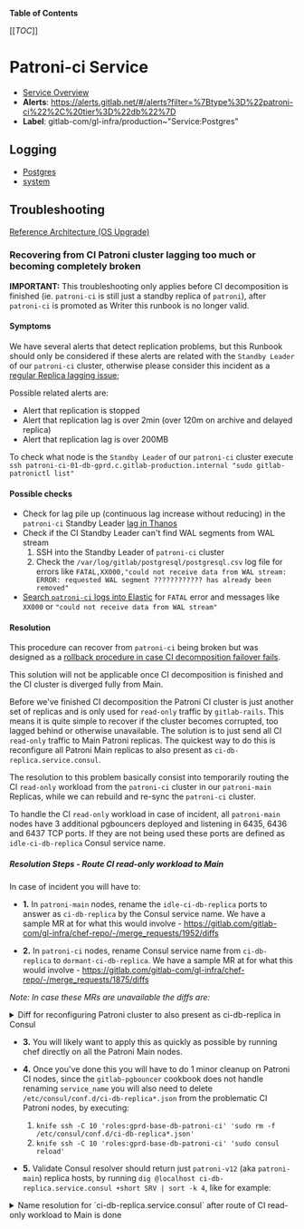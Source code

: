 <!-- MARKER: do not edit this section directly. Edit services/service-catalog.yml then run scripts/generate-docs -->

**Table of Contents**

[[_TOC_]]

# Patroni-ci Service

* [Service Overview](https://dashboards.gitlab.net/d/patroni-ci-main/patroni-ci-overview)
* **Alerts**: <https://alerts.gitlab.net/#/alerts?filter=%7Btype%3D%22patroni-ci%22%2C%20tier%3D%22db%22%7D>
* **Label**: gitlab-com/gl-infra/production~"Service:Postgres"

## Logging

* [Postgres](https://log.gprd.gitlab.net/goto/d0f8993486c9007a69d85e3a08f1ea7c)
* [system](https://log.gprd.gitlab.net/goto/3669d551a595a3a5cf1e9318b74e6c22)

## Troubleshooting 

[Reference Architecture (OS Upgrade)](../patroni/os_upgrade_reference_architecture.md)

### Recovering from CI Patroni cluster lagging too much or becoming completely broken

**IMPORTANT:** This troubleshooting only applies before CI decomposition is finished (ie. `patroni-ci` is still just a standby replica of `patroni`), after `patroni-ci` is promoted as Writer this runbook is no longer valid.

#### Symptoms

We have several alerts that detect replication problems, but this Runbook should only be considered if these alerts are related with the `Standby Leader` of our `patroni-ci` cluster, otherwise please consider this incident as a [regular Replica lagging issue](https://gitlab.com/gitlab-com/runbooks/-/blob/202ea907ce949198cec1b0f901f11a8bfb3acadd/docs/patroni/postgres.md#replication-is-lagging-or-has-stopped);

Possible related alerts are:

- Alert that replication is stopped
- Alert that replication lag is over 2min (over 120m on archive and delayed
replica)
- Alert that replication lag is over 200MB

To check what node is the `Standby Leader` of our `patroni-ci` cluster execute `ssh patroni-ci-01-db-gprd.c.gitlab-production.internal "sudo gitlab-patronictl list"`

#### Possible checks

- Check for lag pile up (continuous lag increase without reducing) in the `patroni-ci` Standby Leader [lag in Thanos](https://thanos.gitlab.net/graph?g0.expr=pg_replication_lag%7Benv%3D%22gprd%22%2C%20type%3D%22patroni-ci%22%7D&g0.tab=0&g0.stacked=0&g0.range_input=2d&g0.max_source_resolution=0s&g0.deduplicate=1&g0.partial_response=0&g0.store_matches=%5B%5D)
- Check if the CI Standby Leader can't find WAL segments from WAL stream
   1. SSH into the Standby Leader of `patroni-ci` cluster
   2. Check the `/var/log/gitlab/postgresql/postgresql.csv` log file for errors like `FATAL,XX000,"could not receive data from WAL stream: ERROR: requested WAL segment ???????????? has already been removed"`
- [Search `patroni-ci` logs into Elastic](https://log.gprd.gitlab.net/goto/54b89750-da38-11ec-aade-19e9974a7229) for `FATAL` error and messages like `XX000` or `"could not receive data from WAL stream"`

#### Resolution

This procedure can recover from `patroni-ci` being broken but was designed as a
[rollback procedure in case CI decomposition failover fails](https://gitlab.com/gitlab-org/gitlab/-/issues/361759). 

This solution will not be applicable once CI decomposition is finished
and the CI cluster is diverged fully from Main.

Before we've finished CI decomposition the Patroni CI cluster is just another
set of replicas and is only used for `read-only` traffic by `gitlab-rails`.
This means it is quite simple to recover if the cluster becomes corrupted, too
lagged behind or otherwise unavailable. The solution is to just send all CI
`read-only` traffic to Main Patroni replicas. The quickest way to do this is
reconfigure all Patroni Main replicas to also present as
`ci-db-replica.service.consul`.

The resolution to this problem basically consist into temporarily routing the CI `read-only` workload from the `patroni-ci` 
cluster in our `patroni-main` Replicas, while we can rebuild and re-sync the `patroni-ci` cluster.

To handle the CI `read-only` workload in case of incident, all `patroni-main` nodes have 3 additional pgbouncers deployed and listening in 6435, 6436 and 6437 TCP ports.
If they are not being used these ports are defined as `idle-ci-db-replica` Consul service name.

##### Resolution Steps - Route CI read-only workload to Main

In case of incident you will have to:

   - **1.** In `patroni-main` nodes, rename the `idle-ci-db-replica` ports to answer as `ci-db-replica` by the Consul service name. We have a sample MR at for what this would involve - https://gitlab.com/gitlab-com/gl-infra/chef-repo/-/merge_requests/1952/diffs

   - **2.** In `patroni-ci` nodes, rename Consul service name from `ci-db-replica` to `dormant-ci-db-replica`. We have a sample MR at for what this would involve - https://gitlab.com/gitlab-com/gl-infra/chef-repo/-/merge_requests/1875/diffs


_Note: In case these MRs are unavailable the diffs are:_

<details><summary>Diff for reconfiguring Patroni cluster to also present as ci-db-replica in Consul</summary>

```diff
diff --git a/roles/gprd-base-db-patroni-v12.json b/roles/gprd-base-db-patroni-v12.json
--- a/roles/gprd-base-db-patroni-v12.json
+++ b/roles/gprd-base-db-patroni-v12.json
@@ -5,9 +5,9 @@
    "gitlab-pgbouncer": {
      "consul": {
        "port_service_name_overrides": {
-          "6435": "idle-ci-db-replica",
-          "6436": "idle-ci-db-replica",
-          "6437": "idle-ci-db-replica"
+          "6435": "ci-db-replica",
+          "6436": "ci-db-replica",
+          "6437": "ci-db-replica"
        }
      },
      "listen_ports": [

diff --git a/roles/gprd-base-db-patroni-ci.json b/roles/gprd-base-db-patroni-ci.json
--- a/roles/gprd-base-db-patroni-ci.json
+++ b/roles/gprd-base-db-patroni-ci.json
@@ -5,7 +5,7 @@
  "default_attributes": {
    "gitlab-pgbouncer": {
      "consul": {
-        "service_name": "ci-db-replica"
+        "service_name": "dormant-ci-db-replica"
      },
      "databases": {
        "gitlabhq_production": {
```

</details>

   - **3.** You will likely want to apply this as quickly as possible by running chef
directly on all the Patroni Main nodes. 

   - **4.** Once you've done this you will have to
do 1 minor cleanup on Patroni CI nodes, since the `gitlab-pgbouncer` cookbook
does not handle renaming `service_name` you will also need to delete
`/etc/consul/conf.d/ci-db-replica*.json` from the problematic CI Patroni nodes, by executing:
     1. `knife ssh -C 10 'roles:gprd-base-db-patroni-ci' 'sudo rm -f /etc/consul/conf.d/ci-db-replica*.json'`
     1. `knife ssh -C 10 'roles:gprd-base-db-patroni-ci' 'sudo consul reload'`
   
   - **5.** Validate Consul resolver should return just `patroni-v12` (aka `patroni-main`) replica hosts, by running `dig @localhost ci-db-replica.service.consul +short SRV | sort -k 4`, like for example:
<details><summary>Name resolution for `ci-db-replica.service.consul` after route of CI read-only workload to Main is done</summary>

```
$ dig @localhost ci-db-replica.service.consul +short SRV | sort -k 4
1 1 6435 patroni-v12-01-db-gprd.node.east-us-2.consul.
1 1 6436 patroni-v12-01-db-gprd.node.east-us-2.consul.
1 1 6437 patroni-v12-01-db-gprd.node.east-us-2.consul.
1 1 6435 patroni-v12-02-db-gprd.node.east-us-2.consul.
1 1 6436 patroni-v12-02-db-gprd.node.east-us-2.consul.
1 1 6437 patroni-v12-02-db-gprd.node.east-us-2.consul.
1 1 6435 patroni-v12-03-db-gprd.node.east-us-2.consul.
1 1 6436 patroni-v12-03-db-gprd.node.east-us-2.consul.
1 1 6437 patroni-v12-03-db-gprd.node.east-us-2.consul.
1 1 6435 patroni-v12-04-db-gprd.node.east-us-2.consul.
1 1 6436 patroni-v12-04-db-gprd.node.east-us-2.consul.
1 1 6437 patroni-v12-04-db-gprd.node.east-us-2.consul.
1 1 6435 patroni-v12-06-db-gprd.node.east-us-2.consul.
1 1 6436 patroni-v12-06-db-gprd.node.east-us-2.consul.
1 1 6437 patroni-v12-06-db-gprd.node.east-us-2.consul.
1 1 6435 patroni-v12-07-db-gprd.node.east-us-2.consul.
1 1 6436 patroni-v12-07-db-gprd.node.east-us-2.consul.
1 1 6437 patroni-v12-07-db-gprd.node.east-us-2.consul.
1 1 6435 patroni-v12-08-db-gprd.node.east-us-2.consul.
1 1 6436 patroni-v12-08-db-gprd.node.east-us-2.consul.
1 1 6437 patroni-v12-08-db-gprd.node.east-us-2.consul.
1 1 6435 patroni-v12-09-db-gprd.node.east-us-2.consul.
1 1 6436 patroni-v12-09-db-gprd.node.east-us-2.consul.
1 1 6437 patroni-v12-09-db-gprd.node.east-us-2.consul.
```

   - **6.** Verify that CI read requests are shifting:
      - From [CI Read requests in patroni-ci](https://thanos-query.ops.gitlab.net/graph?g0.expr=(sum(rate(pg_stat_user_tables_idx_tup_fetch%7Benv%3D%22gprd%22%2C%20relname%3D~%22(ci_.*%7Cexternal_pull_requests%7Ctaggings%7Ctags)%22%2Cinstance%3D~%22patroni-ci-.*%22%7D%5B1m%5D))%20by%20(relname%2C%20instance)%20%3E%201)%20and%20on(instance)%20pg_replication_is_replica%3D%3D1&g0.tab=0&g0.stacked=0&g0.range_input=6h&g0.max_source_resolution=0s&g0.deduplicate=1&g0.partial_response=0&g0.store_matches=%5B%5D)
      - To [CI Read requests in patroni-main](https://thanos-query.ops.gitlab.net/graph?g0.expr=(sum(rate(pg_stat_user_tables_idx_tup_fetch%7Benv%3D%22gprd%22%2C%20relname%3D~%22(ci_.*%7Cexternal_pull_requests%7Ctaggings%7Ctags)%22%2Cinstance%3D~%22patroni-v12-.*%22%7D%5B1m%5D))%20by%20(relname%2C%20instance)%20%3E%201)%20and%20on(instance)%20pg_replication_is_replica%3D%3D1&g0.tab=0&g0.stacked=0&g0.range_input=6h&g0.max_source_resolution=0s&g0.deduplicate=1&g0.partial_response=0&g0.store_matches=%5B%5D)

##### Resolution Steps - Redeploy and Resync the Patroni CI cluster

Escalate the incident to a DBRE and ask them to proceed with the recovery of the broken CI Patroni cluster.

Once the CI Patroni cluster has fully recovered you can revert these
changes but you should do this in 2 MRs using the following steps:

   - **1.** Change `roles/gstg-base-db-patroni-ci.json`
   back to `service_name: ci-db-replica` . Then wait for chef to run on
   CI Patroni nodes and confirm they are correctly registering in consul
   under DNS `ci-db-replica.service.consul`
         - You can validate by running `dig @localhost ci-db-replica.service.consul +short SRV | sort -k 4` and the resolver should return both `patroni-v12` (aka `patroni-main`) and `patroni-ci` replica hosts, like for example:
<details><summary>Name resolution for `ci-db-replica.service.consul` SRV name </summary>

```
$ dig @localhost ci-db-replica.service.consul +short SRV | sort -k 4
1 1 6432 patroni-ci-02-db-gprd.node.east-us-2.consul.
1 1 6433 patroni-ci-02-db-gprd.node.east-us-2.consul.
1 1 6434 patroni-ci-02-db-gprd.node.east-us-2.consul.
1 1 6432 patroni-ci-04-db-gprd.node.east-us-2.consul.
1 1 6433 patroni-ci-04-db-gprd.node.east-us-2.consul.
1 1 6434 patroni-ci-04-db-gprd.node.east-us-2.consul.
1 1 6432 patroni-ci-05-db-gprd.node.east-us-2.consul.
1 1 6433 patroni-ci-05-db-gprd.node.east-us-2.consul.
1 1 6434 patroni-ci-05-db-gprd.node.east-us-2.consul.
1 1 6432 patroni-ci-06-db-gprd.node.east-us-2.consul.
1 1 6433 patroni-ci-06-db-gprd.node.east-us-2.consul.
1 1 6434 patroni-ci-06-db-gprd.node.east-us-2.consul.
1 1 6432 patroni-ci-07-db-gprd.node.east-us-2.consul.
1 1 6433 patroni-ci-07-db-gprd.node.east-us-2.consul.
1 1 6434 patroni-ci-07-db-gprd.node.east-us-2.consul.
1 1 6432 patroni-ci-08-db-gprd.node.east-us-2.consul.
1 1 6433 patroni-ci-08-db-gprd.node.east-us-2.consul.
1 1 6434 patroni-ci-08-db-gprd.node.east-us-2.consul.
1 1 6432 patroni-ci-09-db-gprd.node.east-us-2.consul.
1 1 6433 patroni-ci-09-db-gprd.node.east-us-2.consul.
1 1 6434 patroni-ci-09-db-gprd.node.east-us-2.consul.
1 1 6432 patroni-ci-10-db-gprd.node.east-us-2.consul.
1 1 6433 patroni-ci-10-db-gprd.node.east-us-2.consul.
1 1 6434 patroni-ci-10-db-gprd.node.east-us-2.consul.
1 1 6435 patroni-v12-01-db-gprd.node.east-us-2.consul.
1 1 6436 patroni-v12-01-db-gprd.node.east-us-2.consul.
1 1 6437 patroni-v12-01-db-gprd.node.east-us-2.consul.
1 1 6435 patroni-v12-02-db-gprd.node.east-us-2.consul.
1 1 6436 patroni-v12-02-db-gprd.node.east-us-2.consul.
1 1 6437 patroni-v12-02-db-gprd.node.east-us-2.consul.
1 1 6435 patroni-v12-03-db-gprd.node.east-us-2.consul.
1 1 6436 patroni-v12-03-db-gprd.node.east-us-2.consul.
1 1 6437 patroni-v12-03-db-gprd.node.east-us-2.consul.
1 1 6435 patroni-v12-04-db-gprd.node.east-us-2.consul.
1 1 6436 patroni-v12-04-db-gprd.node.east-us-2.consul.
1 1 6437 patroni-v12-04-db-gprd.node.east-us-2.consul.
1 1 6435 patroni-v12-06-db-gprd.node.east-us-2.consul.
1 1 6436 patroni-v12-06-db-gprd.node.east-us-2.consul.
1 1 6437 patroni-v12-06-db-gprd.node.east-us-2.consul.
1 1 6435 patroni-v12-07-db-gprd.node.east-us-2.consul.
1 1 6436 patroni-v12-07-db-gprd.node.east-us-2.consul.
1 1 6437 patroni-v12-07-db-gprd.node.east-us-2.consul.
1 1 6435 patroni-v12-08-db-gprd.node.east-us-2.consul.
1 1 6436 patroni-v12-08-db-gprd.node.east-us-2.consul.
1 1 6437 patroni-v12-08-db-gprd.node.east-us-2.consul.
1 1 6435 patroni-v12-09-db-gprd.node.east-us-2.consul.
1 1 6436 patroni-v12-09-db-gprd.node.east-us-2.consul.
1 1 6437 patroni-v12-09-db-gprd.node.east-us-2.consul.
```

</details>

   - **2.** Revert the `port_service_name_overrides` in `roles/gprd-base-db-patroni-main.json` to `idle-ci-db-replica` so that `patroni-main` nodes stop registering in Consul for `ci-db-replica.service.consul`
   - **3.** Remove `/etc/consul/conf.d/dormant-ci-db-replica*.json` from CI Patroni nodes as this is no longer needed and Chef won't clean this up for you
      1. `knife ssh -C 10 'roles:gprd-base-db-patroni-ci' 'sudo rm -f /etc/consul/conf.d/dormant-ci-db-replica*.json'`
      1. `knife ssh -C 10 'roles:gprd-base-db-patroni-ci' 'sudo consul reload'`
   - **4.** Verify the that DNS resolve for `ci-db-replica.service.consul` is only returning `patroni-ci` nodes, 
   by executing `dig @localhost ci-db-replica.service.consul +short SRV | sort -k 4`
   - **5.**  Verify that CI read requests shifted back:
      - From [CI Read requests in patroni-main](https://thanos-query.ops.gitlab.net/graph?g0.expr=(sum(rate(pg_stat_user_tables_idx_tup_fetch%7Benv%3D%22gprd%22%2C%20relname%3D~%22(ci_.*%7Cexternal_pull_requests%7Ctaggings%7Ctags)%22%2Cinstance%3D~%22patroni-v12-.*%22%7D%5B1m%5D))%20by%20(relname%2C%20instance)%20%3E%201)%20and%20on(instance)%20pg_replication_is_replica%3D%3D1&g0.tab=0&g0.stacked=0&g0.range_input=6h&g0.max_source_resolution=0s&g0.deduplicate=1&g0.partial_response=0&g0.store_matches=%5B%5D)
      - To [CI Read requests in patroni-ci](https://thanos-query.ops.gitlab.net/graph?g0.expr=(sum(rate(pg_stat_user_tables_idx_tup_fetch%7Benv%3D%22gprd%22%2C%20relname%3D~%22(ci_.*%7Cexternal_pull_requests%7Ctaggings%7Ctags)%22%2Cinstance%3D~%22patroni-ci-.*%22%7D%5B1m%5D))%20by%20(relname%2C%20instance)%20%3E%201)%20and%20on(instance)%20pg_replication_is_replica%3D%3D1&g0.tab=0&g0.stacked=0&g0.range_input=6h&g0.max_source_resolution=0s&g0.deduplicate=1&g0.partial_response=0&g0.store_matches=%5B%5D)



<!-- END_MARKER -->

<!-- ## Summary -->

<!-- ## Architecture -->

<!-- ## Performance -->

<!-- ## Scalability -->

<!-- ## Availability -->

<!-- ## Durability -->

<!-- ## Security/Compliance -->

<!-- ## Monitoring/Alerting -->

<!-- ## Links to further Documentation -->
